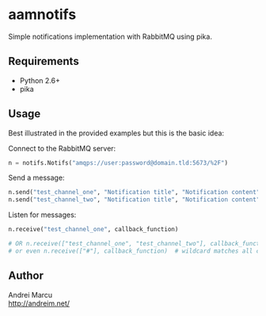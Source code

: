 aamnotifs
=========

Simple notifications implementation with RabbitMQ using pika.

Requirements
------------
* Python 2.6+
* pika


Usage
-----
Best illustrated in the provided examples but this is the basic idea: 

Connect to the RabbitMQ server:
```python
n = notifs.Notifs("amqps://user:password@domain.tld:5673/%2F")
```

Send a message:
```python
n.send("test_channel_one", "Notification title", "Notification content")
n.send("test_channel_two", "Notification title", "Notification content")
```

Listen for messages:
```python
n.receive("test_channel_one", callback_function)

# OR n.receive(["test_channel_one", "test_channel_two"], callback_function)
# or even n.receive(["#"], callback_function)  # wildcard matches all channels

```

Author
-------
Andrei Marcu  
http://andreim.net/